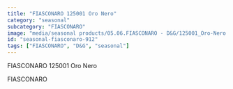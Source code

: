 ```yaml
---
title: "FIASCONARO 125001 Oro Nero"
category: "seasonal"
subcategory: "FIASCONARO"
image: "media/seasonal products/05.06.FIASCONARO - D&G/125001_Oro-Nero.jpg"
id: "seasonal-fiasconaro-912"
tags: ["FIASCONARO", "D&G", "seasonal"]
---
```


FIASCONARO 125001 Oro Nero

FIASCONARO
